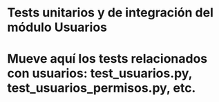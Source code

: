 # Tests unitarios y de integración del módulo Usuarios
# Mueve aquí los tests relacionados con usuarios: test_usuarios.py, test_usuarios_permisos.py, etc.
